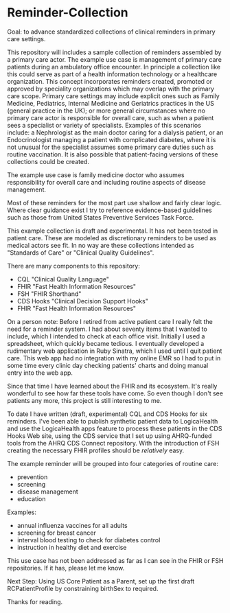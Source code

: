 # Reminder-Collection

Goal: to advance standardized collections of clinical reminders in primary care settings. 

This repository will includes a sample collection of reminders assembled by a primary care actor. The example use case is  management of primary care patients during an ambulatory office encounter. In principle a collection like this could serve as part of a health information technology or a healthcare organization. This concept incorporates reminders created, promoted or approved by speciality organizations which may overlap with the primary care scope. Primary care settings may include explicit ones such as Family Medicine, Pediatrics, Internal Medicine and Geriatrics practices in the US (general practice in the UK); or more general circumstances where no primary care actor is responsible for overall care, such as when a patient sees a specialist or variety of specialists. Examples of this scenarios include: a Nephrologist as the main doctor caring for a dialysis patient, or an Endocrinologist managing a patient with complicated diabetes, where it is not unusual for the specialist assumes some primary care duties such as routine vaccination. It is also possible that patient-facing versions of these collections could be created. 

The example use case is family medicine doctor who assumes responsibility for overall care and including routine aspects of disease management. 

Most of these reminders for the most part use shallow and fairly clear logic. Where clear guidance exist I try to reference evidence-based guidelines such as those from United States Preventive Services Task Force. 

This example collection is draft and experimental. It has not been tested in patient care. 
These are modeled as discretionary reminders to be used as medical actors see fit. In no way are these collections intended as "Standards of Care" or "Clinical Quality Guidelines". 

There are many components to this repository: 

- CQL "Clinical Quality Language"
- FHIR "Fast Health Information Resources"
- FSH "FHIR Shorthand"
- CDS Hooks "Clinical Decision Support Hooks"
- FHIR "Fast Health Information Resources"

On a person note: Before I retired from active patient care I really felt the need for a reminder system. I had about seventy items that I wanted to include, which I intended to check at each office visit. Initially I used a spreadsheet, which quickly became tedious. I eventually developed a rudimentary web application in Ruby Sinatra, which I used until I quit patient care. This web app had no integration with my online EMR so I had to put in some time every clinic day checking patients' charts and doing manual entry into the web app. 

Since that time I have learned about the FHIR and its ecosystem. It's really wonderful to see how far these tools have come. So even though I don't see patients any more, this project is still interesting to me. 

To date I have written (draft, experimental) CQL and CDS Hooks for six reminders. I've been able to publish synthetic patient data to LogicaHealth and use the LogicaHealth apps feature to process these patients in the CDS Hooks Web site, using the CDS service that I set up using AHRQ-funded tools from the AHRQ CDS Connect repository. With the introduction of FSH creating the necessary FHIR profiles should be _relatively_ easy. 

The example reminder will be grouped into four categories of routine care:

- prevention
- screening
- disease management
- education

Examples: 

* annual influenza vaccines for all adults
* screening for breast cancer
* interval blood testing to check for diabetes control
* instruction in healthy diet and exercise

This use case has not been addressed as far as I can see in the FHIR or FSH repositories. If it has, please let me know. 

Next Step: Using US Core Patient as a Parent, set up the first draft RCPatientProfile by constraining birthSex to required. 

Thanks for reading. 



